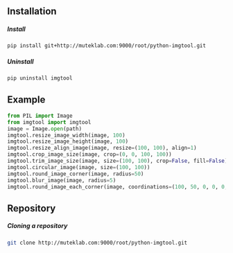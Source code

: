 
## Installation

##### Install

```bash
pip install git+http://muteklab.com:9000/root/python-imgtool.git
```

##### Uninstall

```bash
pip uninstall imgtool
```

## Example

```python
from PIL import Image
from imgtool import imgtool
image = Image.open(path)
imgtool.resize_image_width(image, 100)
imgtool.resize_image_height(image, 100)
imgtool.resize_align_image(image, resize=(100, 100), align=1)
imgtool.crop_image_size(image, crop=(0, 0, 100, 100))
imgtool.trim_image_size(image, size=(100, 100), crop=False, fill=False)
imgtool.circular_image(image, size=(100, 100))
imgtool.round_image_corner(image, radius=50)
imgtool.blur_image(image, radius=5)
imgtool.round_image_each_corner(image, coordinations=(100, 50, 0, 0, 0, 0, 100, 50))
```

## Repository

##### Cloning a repository

```bash
git clone http://muteklab.com:9000/root/python-imgtool.git
```
